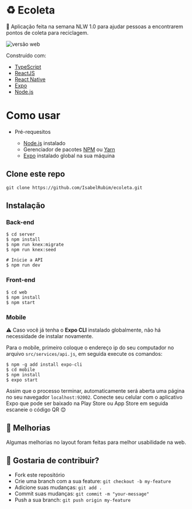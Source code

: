 # :recycle: Ecoleta

:rocket: Aplicação feita na semana NLW 1.0 para ajudar pessoas a encontrarem pontos de coleta para reciclagem.

![versão web](https://i.imgur.com/q4Ii3Bd.png)

Construído com:
- [TypeScript](https://www.typescriptlang.org/)
- [ReactJS](https://reactjs.org/)
- [React Native](https://reactnative.dev/)
- [Expo](https://expo.io/)
- [Node.js](https://nodejs.org/en/)

# Como usar

- Pré-requesitos

  - [Node.js](https://nodejs.org/en/) instalado
  - Gerenciador de pacotes [NPM](https://www.npmjs.com/) ou [Yarn](https://yarnpkg.com/)
  - [Expo](https://expo.io/) instalado global na sua máquina

## Clone este repo

``git clone https://github.com/IsabelRubim/ecoleta.git``

## Instalação

### Back-end

```
$ cd server
$ npm install
$ npm run knex:migrate
$ npm run knex:seed

# Inicie a API
$ npm run dev
```

### Front-end

```
$ cd web
$ npm install
$ npm start
```

### Mobile

:warning: Caso você já tenha o **Expo CLI** instalado globalmente, não há necessidade de instalar novamente.

Para o mobile, primeiro coloque o endereço ip do seu computador no arquivo `src/services/api.js`, em seguida execute os comandos:

```
$ npm -g add install expo-cli
$ cd mobile
$ npm install
$ expo start
```

Assim que o processo terminar, automaticamente será aberta uma página no seu navegador `localhost:92002`. 
Conecte seu celular com o aplicativo Expo que pode ser baixado na Play Store ou App Store em seguida escaneie o código QR :blush:

## :art: Melhorias

Algumas melhorias no layout foram feitas para melhor usabilidade na web.

## :bookmark: Gostaria de contribuir?

- Fork este repositório
- Crie uma branch com a sua feature: ``git checkout -b my-feature``
- Adicione suas mudanças: ``git add .``
- Commit suas mudanças: ``git commit -m "your-message"``
- Push a sua branch: ``git push origin my-feature``

